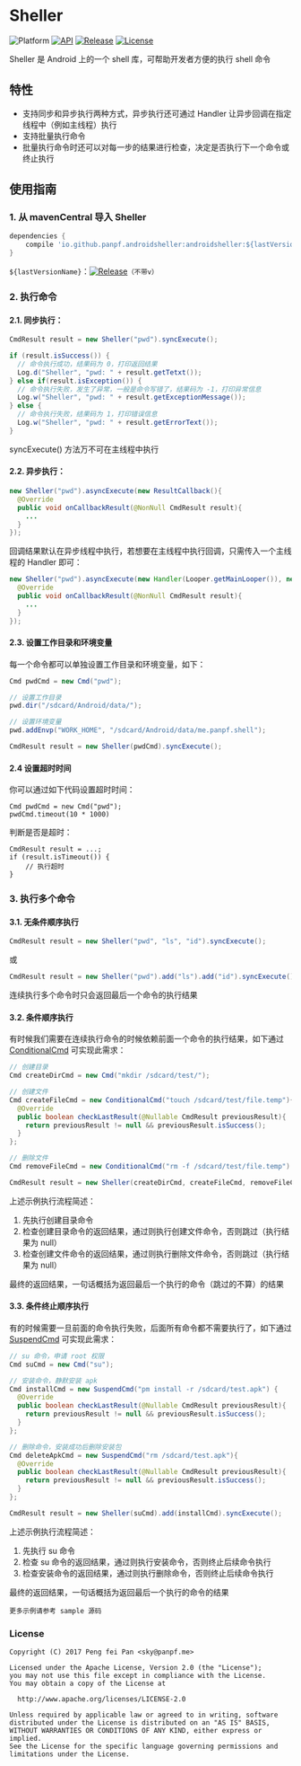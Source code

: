 # Sheller

![Platform][platform_image]
[![API][api_image]][api_link]
[![Release][release_icon]][release_link]
[![License][license_image]][license_link]

Sheller 是 Android 上的一个 shell 库，可帮助开发者方便的执行 shell 命令

## 特性

* 支持同步和异步执行两种方式，异步执行还可通过 Handler 让异步回调在指定线程中（例如主线程）执行
* 支持批量执行命令
* 批量执行命令时还可以对每一步的结果进行检查，决定是否执行下一个命令或终止执行

## 使用指南

### 1. 从 mavenCentral 导入 Sheller

```groovy
dependencies {
    compile 'io.github.panpf.androidsheller:androidsheller:${lastVersionName}'
}
```

`${lastVersionName}`：[![Release][release_icon]][release_link]`（不带v）`

### 2. 执行命令

#### 2.1. 同步执行：

```java
CmdResult result = new Sheller("pwd").syncExecute();

if (result.isSuccess()) {
  // 命令执行成功，结果码为 0，打印返回结果
  Log.d("Sheller", "pwd: " + result.getTetxt());
} else if(result.isException()) {
  // 命令执行失败，发生了异常，一般是命令写错了，结果码为 -1，打印异常信息
  Log.w("Sheller", "pwd: " + result.getExceptionMessage());
} else {
  // 命令执行失败，结果码为 1，打印错误信息
  Log.w("Sheller", "pwd: " + result.getErrorText());
}
```

syncExecute() 方法万不可在主线程中执行

#### 2.2. 异步执行：

```java
new Sheller("pwd").asyncExecute(new ResultCallback(){
  @Override
  public void onCallbackResult(@NonNull CmdResult result){
    ...
  }
});
```

回调结果默认在异步线程中执行，若想要在主线程中执行回调，只需传入一个主线程的 Handler 即可：

```java
new Sheller("pwd").asyncExecute(new Handler(Looper.getMainLooper()), new ResultCallback(){
  @Override
  public void onCallbackResult(@NonNull CmdResult result){
    ...
  }
});
```

#### 2.3. 设置工作目录和环境变量

每一个命令都可以单独设置工作目录和环境变量，如下：

```java
Cmd pwdCmd = new Cmd("pwd");

// 设置工作目录
pwd.dir("/sdcard/Android/data/");

// 设置环境变量
pwd.addEnvp("WORK_HOME", "/sdcard/Android/data/me.panpf.shell");

CmdResult result = new Sheller(pwdCmd).syncExecute();
```

#### 2.4 设置超时时间

你可以通过如下代码设置超时时间：

```
Cmd pwdCmd = new Cmd("pwd");
pwdCmd.timeout(10 * 1000)
```

判断是否是超时：

```
CmdResult result = ...;
if (result.isTimeout()) {
    // 执行超时
}
```

### 3. 执行多个命令

#### 3.1. 无条件顺序执行

```java
CmdResult result = new Sheller("pwd", "ls", "id").syncExecute();
```

或

```java
CmdResult result = new Sheller("pwd").add("ls").add("id").syncExecute();
```

连续执行多个命令时只会返回最后一个命令的执行结果

#### 3.2. 条件顺序执行

有时候我们需要在连续执行命令的时候依赖前面一个命令的执行结果，如下通过 [ConditionalCmd] 可实现此需求：

```java
// 创建目录
Cmd createDirCmd = new Cmd("mkdir /sdcard/test/");

// 创建文件
Cmd createFileCmd = new ConditionalCmd("touch /sdcard/test/file.temp"){
  @Override
  public boolean checkLastResult(@Nullable CmdResult previousResult){
    return previousResult != null && previousResult.isSuccess();
  }
};

// 删除文件
Cmd removeFileCmd = new ConditionalCmd("rm -f /sdcard/test/file.temp")

CmdResult result = new Sheller(createDirCmd, createFileCmd, removeFileCmd).syncExecute();
```

上述示例执行流程简述：

1. 先执行创建目录命令
2. 检查创建目录命令的返回结果，通过则执行创建文件命令，否则跳过（执行结果为 null）
2. 检查创建文件命令的返回结果，通过则执行删除文件命令，否则跳过（执行结果为 null）

最终的返回结果，一句话概括为返回最后一个执行的命令（跳过的不算）的结果

#### 3.3. 条件终止顺序执行

有的时候需要一旦前面的命令执行失败，后面所有命令都不需要执行了，如下通过 [SuspendCmd] 可实现此需求：

```java
// su 命令，申请 root 权限
Cmd suCmd = new Cmd("su");

// 安装命令，静默安装 apk
Cmd installCmd = new SuspendCmd("pm install -r /sdcard/test.apk") {
  @Override
  public boolean checkLastResult(@Nullable CmdResult previousResult){
    return previousResult != null && previousResult.isSuccess();
  }
};

// 删除命令，安装成功后删除安装包
Cmd deleteApkCmd = new SuspendCmd("rm /sdcard/test.apk"){
  @Override
  public boolean checkLastResult(@Nullable CmdResult previousResult){
    return previousResult != null && previousResult.isSuccess();
  }
};

CmdResult result = new Sheller(suCmd).add(installCmd).syncExecute();
```

上述示例执行流程简述：

1. 先执行 su 命令
2. 检查 su 命令的返回结果，通过则执行安装命令，否则终止后续命令执行
3. 检查安装命令的返回结果，通过则执行删除命令，否则终止后续命令执行

最终的返回结果，一句话概括为返回最后一个执行的命令的结果

`更多示例请参考 sample 源码`

### License
    Copyright (C) 2017 Peng fei Pan <sky@panpf.me>

    Licensed under the Apache License, Version 2.0 (the "License");
    you may not use this file except in compliance with the License.
    You may obtain a copy of the License at

      http://www.apache.org/licenses/LICENSE-2.0

    Unless required by applicable law or agreed to in writing, software
    distributed under the License is distributed on an "AS IS" BASIS,
    WITHOUT WARRANTIES OR CONDITIONS OF ANY KIND, either express or implied.
    See the License for the specific language governing permissions and
    limitations under the License.

[platform_image]: https://img.shields.io/badge/Platform-Android-brightgreen.svg
[api_image]: https://img.shields.io/badge/API-14%2B-orange.svg
[api_link]: https://android-arsenal.com/api?level=14
[release_icon]: https://img.shields.io/maven-central/v/io.github.panpf.androidsheller/androidsheller
[release_link]: https://repo1.maven.org/maven2/io/github/panpf/androidsheller/
[license_image]: https://img.shields.io/badge/License-Apache%202-blue.svg
[license_link]: https://www.apache.org/licenses/LICENSE-2.0
[SuspendCmd]: sheller/src/main/java/me/panpf/shell/SuspendCmd.java
[ConditionalCmd]: sheller/src/main/java/me/panpf/shell/ConditionalCmd.java
